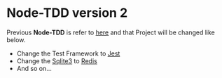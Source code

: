# Node-TDD version 2
Previous **Node-TDD** is refer to [here](https://github.com/hun-a/node-tdd/blob/master/package.json) and that Project will be changed like below.

- Change the Test Framework to [Jest](https://facebook.github.io/jest/)
- Change the [Sqlite3](https://www.sqlite.org/index.html) to [Redis](https://redis.io/)
- And so on...
